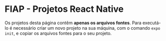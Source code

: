 # FIAP - Projetos React Native
Os projetos desta página contêm **apenas os arquivos fontes**. Para executá-lo é necessário criar um novo projeto na sua máquina, com o comando `expo init`, e copiar os arquivos fontes para o seu projeto.
